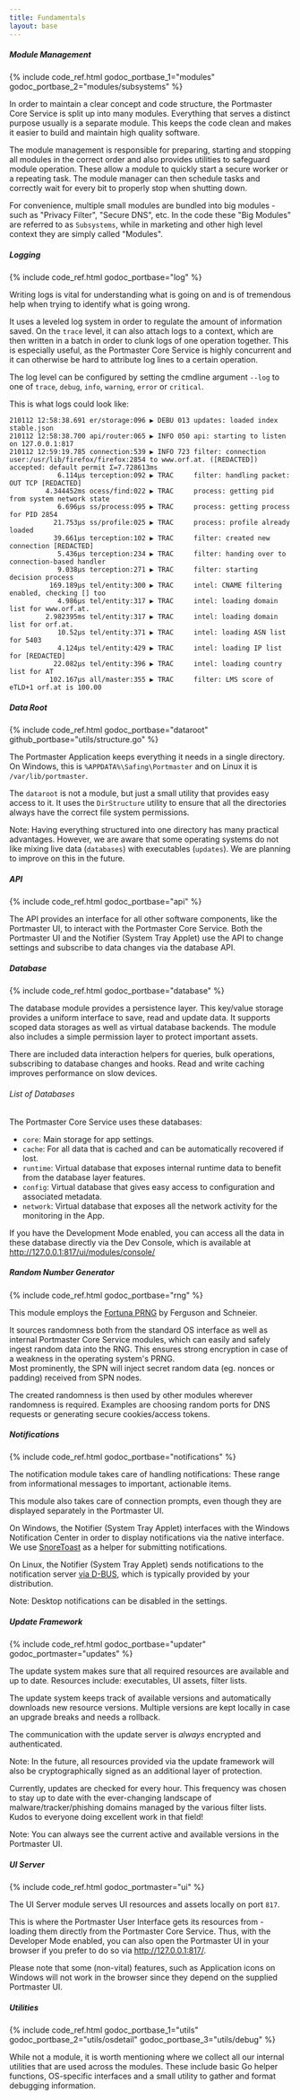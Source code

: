 ```yaml
---
title: Fundamentals
layout: base
---
```


##### Module Management

{% include code_ref.html godoc_portbase_1="modules" godoc_portbase_2="modules/subsystems" %}

In order to maintain a clear concept and code structure, the Portmaster Core Service is split up into many modules. Everything that serves a distinct purpose usually is a separate module. This keeps the code clean and makes it easier to build and maintain high quality software.

The module management is responsible for preparing, starting and stopping all modules in the correct order and also provides utilities to safeguard module operation. These allow a module to quickly start a secure worker or a repeating task. The module manager can then schedule tasks and correctly wait for every bit to properly stop when shutting down.

For convenience, multiple small modules are bundled into big modules - such as "Privacy Filter", "Secure DNS", etc. In the code these "Big Modules" are referred to as `Subsystems`, while in marketing and other high level context they are simply called "Modules".

##### Logging

{% include code_ref.html godoc_portbase="log" %}

Writing logs is vital for understanding what is going on and is of tremendous help when trying to identify what is going wrong.

It uses a leveled log system in order to regulate the amount of information saved. On the `trace` level, it can also attach logs to a context, which are then written in a batch in order to clunk logs of one operation together. This is especially useful, as the Portmaster Core Service is highly concurrent and it can otherwise be hard to attribute log lines to a certain operation.

The log level can be configured by setting the cmdline argument `--log` to one of `trace`, `debug`, `info`, `warning`, `error` or `critical`.

This is what logs could look like:
```
210112 12:58:38.691 er/storage:096 ▶ DEBU 013 updates: loaded index stable.json
210112 12:58:38.700 api/router:065 ▶ INFO 050 api: starting to listen on 127.0.0.1:817
210112 12:59:19.785 connection:539 ▶ INFO 723 filter: connection user:/usr/lib/firefox/firefox:2854 to www.orf.at. ([REDACTED]) accepted: default permit Σ=7.728613ms
            6.114µs terception:092 ▶ TRAC     filter: handling packet: OUT TCP [REDACTED]
         4.344452ms ocess/find:022 ▶ TRAC     process: getting pid from system network state
            6.696µs ss/process:095 ▶ TRAC     process: getting process for PID 2854
           21.753µs ss/profile:025 ▶ TRAC     process: profile already loaded
           39.661µs terception:102 ▶ TRAC     filter: created new connection [REDACTED]
            5.436µs terception:234 ▶ TRAC     filter: handing over to connection-based handler
            9.038µs terception:271 ▶ TRAC     filter: starting decision process
          169.189µs tel/entity:300 ▶ TRAC     intel: CNAME filtering enabled, checking [] too
            4.986µs tel/entity:317 ▶ TRAC     intel: loading domain list for www.orf.at.
         2.982395ms tel/entity:317 ▶ TRAC     intel: loading domain list for orf.at.
            10.52µs tel/entity:371 ▶ TRAC     intel: loading ASN list for 5403
            4.124µs tel/entity:429 ▶ TRAC     intel: loading IP list for [REDACTED]
           22.082µs tel/entity:396 ▶ TRAC     intel: loading country list for AT
          102.167µs all/master:355 ▶ TRAC     filter: LMS score of eTLD+1 orf.at is 100.00
```

##### Data Root

{% include code_ref.html godoc_portbase="dataroot" github_portbase="utils/structure.go" %}

The Portmaster Application keeps everything it needs in a single directory. On Windows, this is `%APPDATA%\Safing\Portmaster` and on Linux it is `/var/lib/portmaster`.

The `dataroot` is not a module, but just a small utility that provides easy access to it. It uses the `DirStructure` utility to ensure that all the directories always have the correct file system permissions.

Note: Having everything structured into one directory has many practical advantages. However, we are aware that some operating systems do not like mixing live data (`databases`) with executables (`updates`). We are planning to improve on this in the future.

##### API

{% include code_ref.html godoc_portbase="api" %}

The API provides an interface for all other software components, like the Portmaster UI, to interact with the Portmaster Core Service. Both the Portmaster UI and the Notifier (System Tray Applet) use the API to change settings and subscribe to data changes via the database API.

##### Database

{% include code_ref.html godoc_portbase="database" %}

The database module provides a persistence layer. This key/value storage provides a uniform interface to save, read and update data. It supports scoped data storages as well as virtual database backends.
The module also includes a simple permission layer to protect important assets.

There are included data interaction helpers for queries, bulk operations, subscribing to database changes and hooks. Read and write caching improves performance on slow devices.

###### List of Databases

The Portmaster Core Service uses these databases:

- `core`: Main storage for app settings.
- `cache`: For all data that is cached and can be automatically recovered if lost.
- `runtime`: Virtual database that exposes internal runtime data to benefit from the database layer features.
- `config`: Virtual database that gives easy access to configuration and associated metadata.
- `network`: Virtual database that exposes all the network activity for the monitoring in the App.

If you have the Development Mode enabled, you can access all the data in these database directly via the Dev Console, which is available at http://127.0.0.1:817/ui/modules/console/

##### Random Number Generator

{% include code_ref.html godoc_portbase="rng" %}

This module employs the [Fortuna PRNG](https://en.wikipedia.org/wiki/Fortuna_(PRNG)) by Ferguson and Schneier.

It sources randomness both from the standard OS interface as well as internal Portmaster Core Service modules, which can easily and safely ingest random data into the RNG. This ensures strong encryption in case of a weakness in the operating system's PRNG.  
Most prominently, the SPN will inject secret random data (eg. nonces or padding) received from SPN nodes.

The created randomness is then used by other modules wherever randomness is required. Examples are choosing random ports for DNS requests or generating secure cookies/access tokens.

##### Notifications

{% include code_ref.html godoc_portbase="notifications" %}

The notification module takes care of handling notifications: These range from informational messages to important, actionable items.

This module also takes care of connection prompts, even though they are displayed separately in the Portmaster UI.

On Windows, the Notifier (System Tray Applet) interfaces with the Windows Notification Center in order to display notifications via the native interface. We use [SnoreToast](https://github.com/KDE/snoretoast) as a helper for submitting notifications.

On Linux, the Notifier (System Tray Applet) sends notifications to the notification server [via D-BUS](https://specifications.freedesktop.org/notification-spec/latest/ar01s09.html), which is typically provided by your distribution.

Note: Desktop notifications can be disabled in the settings.

##### Update Framework

{% include code_ref.html godoc_portbase="updater" godoc_portmaster="updates" %}

The update system makes sure that all required resources are available and up to date. Resources include: executables, UI assets, filter lists.

The update system keeps track of available versions and automatically downloads new resource versions. Multiple versions are kept locally in case an upgrade breaks and needs a rollback.

The communication with the update server is _always_ encrypted and authenticated.

Note: In the future, all resources provided via the update framework will also be cryptographically signed as an additional layer of protection.

Currently, updates are checked for every hour. This frequency was chosen to stay up to date with the ever-changing landscape of malware/tracker/phishing domains managed by the various filter lists. Kudos to everyone doing excellent work in that field!

Note: You can always see the current active and available versions in the Portmaster UI.

##### UI Server

{% include code_ref.html godoc_portmaster="ui" %}

The UI Server module serves UI resources and assets locally on port `817`.

This is where the Portmaster User Interface gets its resources from - loading them directly from the Portmaster Core Service. Thus, with the Developer Mode enabled, you can also open the Portmaster UI in your browser if you prefer to do so via http://127.0.0.1:817/.

Please note that some (non-vital) features, such as Application icons on Windows will not work in the browser since they depend on the supplied Portmaster UI.

##### Utilities

{% include code_ref.html godoc_portbase_1="utils" godoc_portbase_2="utils/osdetail" godoc_portbase_3="utils/debug" %}

While not a module, it is worth mentioning where we collect all our internal utilities that are used across the modules. These include basic Go helper functions, OS-specific interfaces and a small utility to gather and format debugging information.
